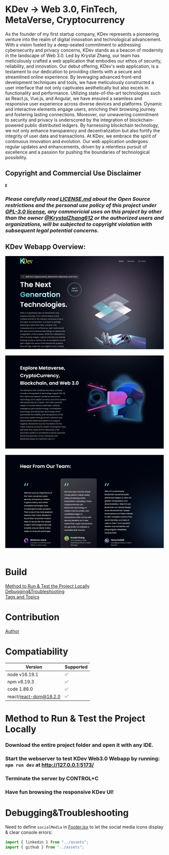 # KDev -> Web 3.0, FinTech, MetaVerse, Cryptocurrency
As the founder of my first startup company, KDev represents a pioneering venture into the realm of digital innovation and technological advancement. 
With a vision fueled by a deep-seated commitment to addressing cybersecurity and privacy concerns, KDev stands as a beacon of modernity in the landscape of Web 3.0. 
Led by Krystal Zhang, our team has meticulously crafted a web application that embodies our ethos of security, reliability, and innovation.
Our debut offering, KDev's web application, is a testament to our dedication to providing clients with a secure and streamlined online experience. 
By leveraging advanced front-end development techniques and tools, we have meticulously constructed a user interface that not only captivates 
aesthetically but also excels in functionality and performance. Utilizing state-of-the-art technologies such as React.js, Vue.js, and Angular, 
we have ensured a seamless and responsive user experience across diverse devices and platforms. Dynamic and interactive elements engage users, 
enriching their browsing journey and fostering lasting connections. Moreover, our unwavering commitment to security and privacy is underscored by the 
integration of blockchain-powered public distributed ledgers. By harnessing blockchain technology, we not only enhance transparency and 
decentralization but also fortify the integrity of user data and transactions. At KDev, we embrace the spirit of continuous innovation and evolution. 
Our web application undergoes regular updates and enhancements, driven by a relentless pursuit of excellence and a passion for pushing the boundaries of technological 
possibility. 

## Copyright and Commercial Use Disclaimer
⏬

### *Please carefully read [LICENSE.md](https://github.com/KrystalZhang612/KDev-Cryptocurrency-Web3.0-UI/blob/main/LICENSE) about the Open Source restrictions and the personal use policy of this project under [GPL-3.0 license](https://www.gnu.org/licenses/gpl-3.0.en.html), any commericial uses on this project by other than the owner [@KrystalZhang612](https://github.com/KrystalZhang612) or the authorized users and organizations, will be subjected to copyright violation with subsequent legal potential concerns.*

## KDev Webapp Overview: 
<p align = "center"> 
  <img src = "https://github.com/KrystalZhang612/KDev-Cryptocurrency-Web3.0-UI/blob/main/testing-result-kdev/kdev-webapp-overview-1.png">&nbsp;
  <img src = "https://github.com/KrystalZhang612/KDev-Cryptocurrency-Web3.0-UI/blob/main/testing-result-kdev/kdev-webapp-overview-2.png">&nbsp;
  <img src = "https://github.com/KrystalZhang612/KDev-Cryptocurrency-Web3.0-UI/blob/main/testing-result-kdev/kdev-webapp-overview-3.png">&nbsp; 
</p>


# Build
[Method to Run & Test the Project Locally](https://github.com/KrystalZhang612/KDev-Cryptocurrency-Web3.0-UI/blob/main/README.md#method-to-run--test-the-project-locally)<br/> 
[Debugging&Troubleshooting]()<br/> 
[Tags and Topics]()

# Contribution
[Author]()

# Compatiability 

| Version | Supported          |
| ------- | ------------------ |
| node v16.19.1   | :white_check_mark: |
| npm v8.19.3   | :white_check_mark:             |
| code 1.86.0   | :white_check_mark: |
| react/react-dom@18.2.0   | :white_check_mark:                |

# Method to Run & Test the Project Locally
### Download the entire project folder and open it with any IDE.
### Start the webserver to test KDev Web3.0 Webapp by running: `npm run dev` at http://127.0.0.1:5173/
### Terminate the server by CONTROL+C
### Have fun browsing the responsive KDev UI! 

# Debugging&Troubleshooting 
Need to define `socialMedia` in [Footer.jsx](https://github.com/KrystalZhang612/KDev-Cryptocurrency-Web3.0-UI/blob/main/src/components/Footer.jsx) to let the social media icons display & clear console errors:
```javascript
import { linkedin } from "../assets";
import { github } from "../assets";
```





























